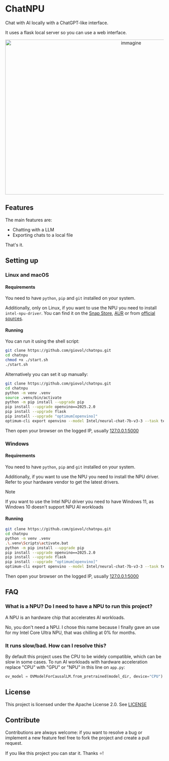 
# ChatNPU

Chat with AI locally with a ChatGPT-like interface.

It uses a flask local server so you can use a web interface.

<p align="center"><img width="784" height="492" alt="immagine" src="https://github.com/user-attachments/assets/6e349350-7c00-44c1-b825-2a84f7302571" /></p>

## Features

The main features are:
- Chatting with a LLM
- Exporting chats to a local file

That's it.

## Setting up

### Linux and macOS

#### Requirements

You need to have `python`, `pip` and `git` installed on your system.

Additionally, only on Linux, if you want to use the NPU you need to install `intel-npu-driver`. You can find it on the [Snap Store](https://snapcraft.io/intel-npu-driver), [AUR](https://aur.archlinux.org/packages/intel-npu-driver-bin) or from [official sources](https://github.com/intel/linux-npu-driver/releases/).

#### Running

You can run it using the shell script:

```sh
git clone https://github.com/giovol/chatnpu.git
cd chatnpu
chmod +x ./start.sh
./start.sh
```

Alternatively you can set it up manually:

```sh
git clone https://github.com/giovol/chatnpu.git
cd chatnpu
python -m venv .venv
source .venv/bin/activate
python -m pip install --upgrade pip
pip install --upgrade openvino==2025.2.0
pip install --upgrade flask
pip install --upgrade "optimum[openvino]"
optimum-cli export openvino --model Intel/neural-chat-7b-v3-3 --task text-generation-with-past --weight-format int8 neural-chat/INT8
```

Then open your browser on the logged IP, usually [127.0.0.1:5000](http://127.0.0.1:5000)

### Windows

#### Requirements
You need to have `python`, `pip` and `git` installed on your system.

Additionally, if you want to use the NPU you need to install the NPU driver. Refer to your hardware vendor to get the latest drivers.

> [!NOTE]  
> If you want to use the Intel NPU driver you need to have Windows 11, as Windows 10 doesn't support NPU AI workloads

#### Running

```bash
git clone https://github.com/giovol/chatnpu.git
cd chatnpu
python -m venv .venv
.\.venv\Scripts\activate.bat
python -m pip install --upgrade pip
pip install --upgrade openvino==2025.2.0
pip install --upgrade flask
pip install --upgrade "optimum[openvino]"
optimum-cli export openvino --model Intel/neural-chat-7b-v3-3 --task text-generation-with-past --weight-format int8 neural-chat/INT8
```

Then open your browser on the logged IP, usually [127.0.0.1:5000](http://127.0.0.1:5000)

## FAQ

### What is a NPU? Do I need to have a NPU to run this project?

A NPU is an hardware chip that accelerates AI workloads.

No, you don't need a NPU. I chose this name because I finally gave an use for my Intel Core Ultra NPU, that was chilling at 0% for months.

### It runs slow/bad. How can I resolve this?

By default this project uses the CPU to be widely compatible, which can be slow in some cases. To run AI workloads with hardware acceleration replace "CPU" with "GPU" or "NPU" in this line on `app.py`:

```python
ov_model = OVModelForCausalLM.from_pretrained(model_dir, device="CPU")
```

## License 

This project is licensed under the Apache License 2.0. See [LICENSE](https://github.com/giovol/chatnpu/blob/main/LICENSE)

## Contribute

Contributions are always welcome: if you want to resolve a bug or implement a new feature feel free to fork the project and create a pull request.

If you like this project you can star it. Thanks ⭐!
